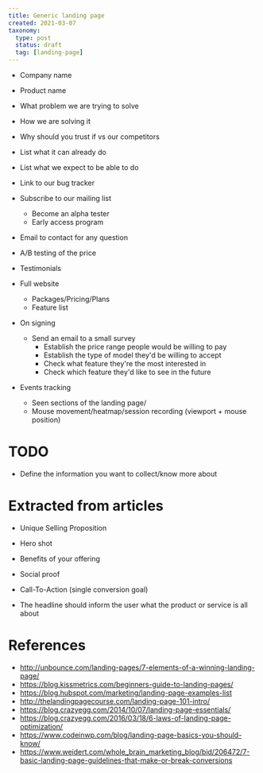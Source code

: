 ```yaml
---
title: Generic landing page
created: 2021-03-07
taxonomy:
  type: post
  status: draft
  tag: [landing-page]
---
```


* Company name
* Product name
* What problem we are trying to solve
* How we are solving it
* Why should you trust if vs our competitors
* List what it can already do
* List what we expect to be able to do
* Link to our bug tracker
* Subscribe to our mailing list
	* Become an alpha tester
	* Early access program
* Email to contact for any question

* A/B testing of the price

* Testimonials

* Full website
	* Packages/Pricing/Plans
	* Feature list

* On signing
	* Send an email to a small survey
		* Establish the price range people would be willing to pay
		* Establish the type of model they'd be willing to accept
		* Check what feature they're the most interested in
		* Check which feature they'd like to see in the future

* Events tracking
	* Seen sections of the landing page/
	* Mouse movement/heatmap/session recording (viewport + mouse position)

# TODO
* Define the information you want to collect/know more about

# Extracted from articles
* Unique Selling Proposition
* Hero shot
* Benefits of your offering
* Social proof
* Call-To-Action (single conversion goal)

* The headline should inform the user what the product or service is all about

# References
* http://unbounce.com/landing-pages/7-elements-of-a-winning-landing-page/
* https://blog.kissmetrics.com/beginners-guide-to-landing-pages/
* https://blog.hubspot.com/marketing/landing-page-examples-list
* http://thelandingpagecourse.com/landing-page-101-intro/
* https://blog.crazyegg.com/2014/10/07/landing-page-essentials/
* https://blog.crazyegg.com/2016/03/18/6-laws-of-landing-page-optimization/
* https://www.codeinwp.com/blog/landing-page-basics-you-should-know/
* https://www.weidert.com/whole_brain_marketing_blog/bid/206472/7-basic-landing-page-guidelines-that-make-or-break-conversions
